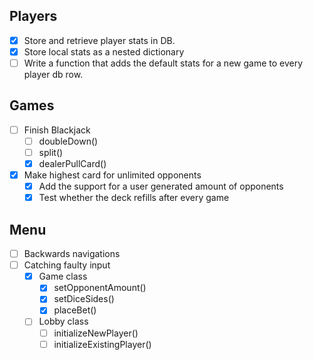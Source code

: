 
Players
------------------
- [x] Store and retrieve player stats in DB.
- [x] Store local stats as a nested dictionary
- [ ] Write a function that adds the default stats for a new game to every player db row.

Games
------------------
- [ ] Finish Blackjack
  - [ ] doubleDown()
  - [ ] split()
  - [x] dealerPullCard()

- [x] Make highest card for unlimited opponents
  - [x] Add the support for a user generated amount of opponents
  - [x] Test whether the deck refills after every game

Menu
------------------
- [ ] Backwards navigations
- [ ] Catching faulty input
  - [x] Game class
    - [x] setOpponentAmount()
    - [x] setDiceSides()
    - [x] placeBet()
  - [ ] Lobby class
    - [ ] initializeNewPlayer()
    - [ ] initializeExistingPlayer()
